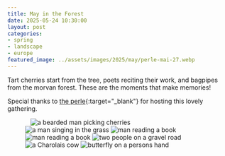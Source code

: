```yaml
---
title: May in the Forest
date: 2025-05-24 10:30:00
layout: post
categories:
- spring
- landscape
- europe
featured_image: ../assets/images/2025/may/perle-mai-27.webp
---
```

Tart cherries start from the tree, poets reciting their work, and bagpipes from the morvan forest. These are the moments that make memories!

Special thanks to [the perle](https://la-perle.org){:target="_blank"} for hosting this lovely gathering.

<figure class="masonry">

<img src="/assets/images/2025/may/perle-mai-22.webp" alt="">
<img class ="two" src="/assets/images/2025/may/perle-mai-21.webp" alt="">

<img class ="two" src="/assets/images/2025/may/perle-mai-5.webp" alt="">
<img src="/assets/images/2025/may/perle-mai-1.webp" alt="a bearded man picking cherries">


<img src="/assets/images/2025/may/perle-mai-29.webp" alt="a man singing in the grass">
<img class ="two" src="/assets/images/2025/may/perle-mai-30.webp" alt="man reading a book">

<img class ="three" src="/assets/images/2025/may/perle-mai-27.webp" alt="man reading a book">

<img src="/assets/images/2025/may/perle-mai-34.webp" alt="two people on a gravel road">
<img src="/assets/images/2025/may/perle-mai-35.webp" alt="a Charolais cow">
<img src="/assets/images/2025/may/perle-mai-36.webp" alt="butterfly on a persons hand">


</figure>
